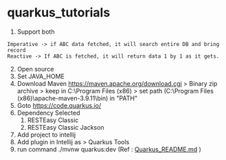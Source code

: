 # quarkus_tutorials
1. Support both

```
Imperative -> if ABC data fetched, it will search entire DB and bring record
Reactive -> If ABC is fetched, it will return data 1 by 1 as it gets.
```

2. Open source
3.  Set JAVA_HOME
4.  Download Maven https://maven.apache.org/download.cgi > Binary zip archive >  keep in C:\Program Files (x86) >  set path (C:\Program Files (x86)\apache-maven-3.9.11\bin) in "PATH" 
5.  Goto https://code.quarkus.io/ 
6. Dependency Selected 
   1. RESTEasy Classic 
   2. RESTEasy Classic Jackson
7. Add project to intellij
8. Add plugin in Intellij as > Quarkus Tools
9. run command ./mvnw quarkus:dev (Ref : [Quarkus_README.md](Quarkus_README.md) )